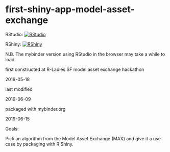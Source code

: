 
# first-shiny-app-model-asset-exchange

RStudio: [![RStudio](https://mybinder.org/badge_logo.svg)](https://mybinder.org/v2/gh/leecourt98/first-shiny-app-model-asset-exchange/master?urlpath=rstudio)

RShiny: [![RShiny](https://mybinder.org/badge_logo.svg)](http://mybinder.org/v2/gh/binder-examples/r/master?urlpath=shiny/shiny-app/)

N.B. The mybinder version using RStudio in the browser may take a while to load. 

first constructed at R-Ladies SF model asset exchange hackathon 

2019-05-18

last modified

2019-06-09

packaged with mybinder.org

2019-06-15

Goals:

Pick an algorithm from the Model Asset Exchange (MAX) and give it a use case by packaging with R Shiny.
